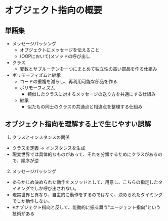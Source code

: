 # オブジェクト指向の概要

## 単語集
- メッセージパッシング
  - オブジェクトにメッセージを伝えること
  - (OOPにおいて)メソッドの呼び出し
- クラス
  - 変数とサブルーチンを一つにまとめて独立性の高い部品を作る仕組み
- ポリモーフィズムと継承
  - コードの重複を減らし、再利用可能な部品を作る
  - ポリモーフィズム
    - 類似したクラスに対するメッセージの送り方を共通にする仕組み
  - 継承
    - 似たもの同士のクラスの共通点と相違点を整理する仕組み

## オブジェクト指向を理解する上で生じやすい誤解
1. クラスとインスタンスの関係
  - クラスを定義 → インスタンスを生成
  - 現実世界では具体的なものがあって、それを分類するためにクラスがあるので、順序が逆
2. メッセージパッシング
  - あらかじめ決められた動作をメソッドとして、用意し、こちらの指定したタイミングでしか呼び出されない。
  - 現実世界と異なり、自主的に動作をするのではなく、決められたタイミングでしか動作しない。
  - ※オブジェクト指向と反して、能動的に振る舞う"エージェント指向"という技術がある
